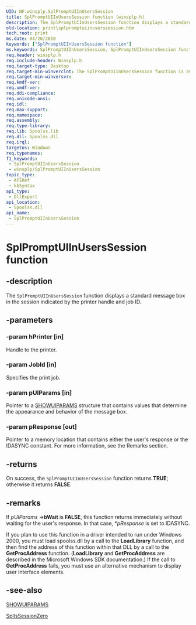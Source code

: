 ```yaml
---
UID: NF:winsplp.SplPromptUIInUsersSession
title: SplPromptUIInUsersSession function (winsplp.h)
description: The SplPromptUIInUsersSession function displays a standard message box in the session indicated by the printer handle and job ID.
old-location: print\splpromptuiinuserssession.htm
tech.root: print
ms.date: 04/20/2018
keywords: ["SplPromptUIInUsersSession function"]
ms.keywords: SplPromptUIInUsersSession, SplPromptUIInUsersSession function [Print Devices], print.splpromptuiinuserssession, spoolfnc_5b2379b2-c34b-4a98-b148-25a09f55be2b.xml, winsplp/SplPromptUIInUsersSession
req.header: winsplp.h
req.include-header: Winsplp.h
req.target-type: Desktop
req.target-min-winverclnt: The SplPromptUIInUsersSession function is available in Windows XP and later
req.target-min-winversvr: 
req.kmdf-ver: 
req.umdf-ver: 
req.ddi-compliance: 
req.unicode-ansi: 
req.idl: 
req.max-support: 
req.namespace: 
req.assembly: 
req.type-library: 
req.lib: Spoolss.lib
req.dll: Spoolss.dll
req.irql: 
targetos: Windows
req.typenames: 
f1_keywords:
 - SplPromptUIInUsersSession
 - winsplp/SplPromptUIInUsersSession
topic_type:
 - APIRef
 - kbSyntax
api_type:
 - DllExport
api_location:
 - Spoolss.dll
api_name:
 - SplPromptUIInUsersSession
---
```


# SplPromptUIInUsersSession function


## -description

The <code>SplPromptUIInUsersSession</code> function displays a standard message box in the session indicated by the printer handle and job ID.

## -parameters

### -param hPrinter [in]


Handle to the printer.

### -param JobId [in]


Specifies the print job.

### -param pUIParams [in]


Pointer to a <a href="/windows-hardware/drivers/ddi/winsplp/ns-winsplp-showuiparams">SHOWUIPARAMS</a> structure that contains values that determine the appearance and behavior of the message box.

### -param pResponse [out]


Pointer to a memory location that contains either the user's response or the IDASYNC constant. For more information, see the Remarks section.

## -returns

On success, the <code>SplPromptUIInUsersSession</code> function returns <b>TRUE</b>; otherwise it returns <b>FALSE</b>.

## -remarks

If <i>pUIParams</i> -><b>bWait</b> is <b>FALSE</b>, this function returns immediately without waiting for the user's response. In that case, *<i>pResponse</i> is set to IDASYNC. 

If you plan to use this function in a driver intended to run under Windows 2000, you must load spoolss.dll by a call to the <b>LoadLibrary</b> function, and then find the address of this function within that DLL by a call to the <b>GetProcAddress</b> function. (<b>LoadLibrary</b> and <b>GetProcAddress</b> are described in the Microsoft Windows SDK documentation.) If the call to <b>GetProcAddress</b> fails, you must use an alternative mechanism to display user interface elements.

## -see-also

<a href="/windows-hardware/drivers/ddi/winsplp/ns-winsplp-showuiparams">SHOWUIPARAMS</a>



<a href="/windows-hardware/drivers/ddi/winsplp/nf-winsplp-splissessionzero">SplIsSessionZero</a>
